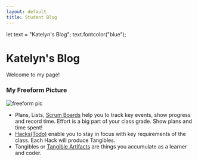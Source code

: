 ```yaml
---
layout: default
title: Student Blog
---
```

let text = "Katelyn's Blog";
text.fontcolor("blue");

# Katelyn's Blog
Welcome to my page!

### My Freeform Picture
![freeform pic](https://i.imgur.com/7YUCqwg.png)

- Plans, Lists, [Scrum Boards](https://clickup.com/blog/scrum-board/) help you to track key events, show progress and record time.  Effort is a big part of your class grade.  Show plans and time spent!
- [Hacks(Todo)](https://levelup.gitconnected.com/six-ultimate-daily-hacks-for-every-programmer-60f5f10feae) enable you to stay in focus with key requirements of the class.  Each Hack will produce Tangibles.
- Tangibles or [Tangible Artifacts](https://en.wikipedia.org/wiki/Artifact_(software_development)) are things you accumulate as a learner and coder. 
